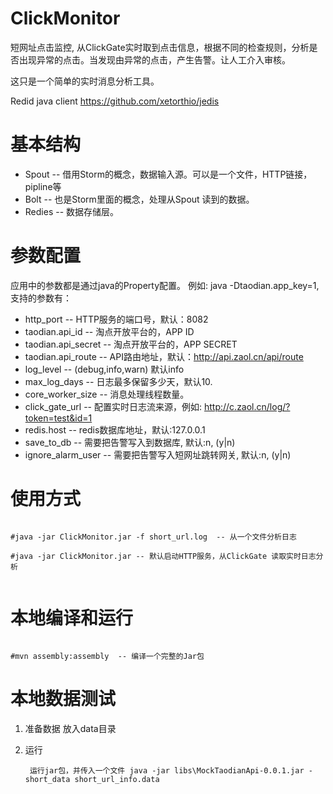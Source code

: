 ClickMonitor
============

短网址点击监控, 从ClickGate实时取到点击信息，根据不同的检查规则，分析是否出现异常的点击。当发现由异常的点击，产生告警。让人工介入审核。

这只是一个简单的实时消息分析工具。

Redid java client https://github.com/xetorthio/jedis


基本结构
========
*  Spout -- 借用Storm的概念，数据输入源。可以是一个文件，HTTP链接，pipline等
*  Bolt  -- 也是Storm里面的概念，处理从Spout 读到的数据。
*  Redies -- 数据存储层。

参数配置
=======

应用中的参数都是通过java的Property配置。 例如: java -Dtaodian.app_key=1, 支持的参数有：

*  http_port -- HTTP服务的端口号，默认：8082
*  taodian.api_id -- 淘点开放平台的，APP ID
*  taodian.api_secret -- 淘点开放平台的，APP SECRET
*  taodian.api_route -- API路由地址，默认：http://api.zaol.cn/api/route
*  log_level -- (debug,info,warn) 默认info
*  max_log_days -- 日志最多保留多少天，默认10.
*  core_worker_size -- 消息处理线程数量。
*  click_gate_url -- 配置实时日志流来源，例如: http://c.zaol.cn/log/?token=test&id=1
*  redis.host -- redis数据库地址，默认:127.0.0.1
*  save_to_db -- 需要把告警写入到数据库, 默认:n, (y|n)
*  ignore_alarm_user -- 需要把告警写入短网址跳转网关, 默认:n, (y|n)

使用方式
=======
```

#java -jar ClickMonitor.jar -f short_url.log  -- 从一个文件分析日志

#java -jar ClickMonitor.jar -- 默认启动HTTP服务，从ClickGate 读取实时日志分析


```

本地编译和运行
===========


```

#mvn assembly:assembly  -- 编译一个完整的Jar包
```

本地数据测试
==========
1. 准备数据 放入data目录
2. 运行

        运行jar包，并传入一个文件 java -jar libs\MockTaodianApi-0.0.1.jar -short_data short_url_info.data
    

